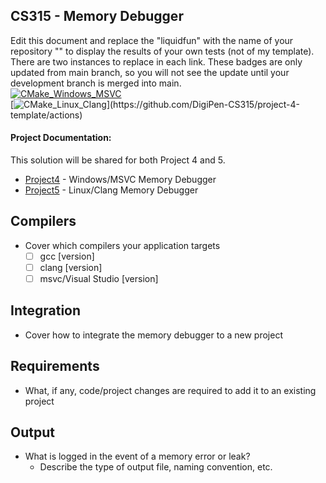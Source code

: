 CS315 - Memory Debugger
-----------------------

<!-- Continuous Integration Tests -->
<!-- Edit this document and replace the "liquidfun" repository name with the name of your repository "<_project-4-github-username_>" to display the results of your own tests (not of my template). You can delete this text. -->
Edit this document and replace the "liquidfun" with the name of your repository "<github-repository-name>" to display the results of your own tests (not of my template). There are two instances to replace in each link. These badges are only updated from main branch, so you will not see the update until your development branch is merged into main.    
[![CMake_Windows_MSVC](https://github.com/DigiPen-CS315/project-4-template/workflows/CMake_Windows_MSVC/badge.svg)](https://github.com/DigiPen-CS315/project-4-template/actions)  
[![CMake_Linux_Clang](https://github.com/DigiPen-CS315/project-4-template/workflows/CMake_Linux_Clang/badge.svg?)](https://github.com/DigiPen-CS315/project-4-template/actions)  

#### Project Documentation: 
This solution will be shared for both Project 4 and 5.
- [Project4](https://github.com/DigiPen-CS315/CourseMaterials/tree/main/Projects/Project4/) - Windows/MSVC Memory Debugger
- [Project5](https://github.com/DigiPen-CS315/CourseMaterials/tree/main/Projects/Project5/) - Linux/Clang Memory Debugger

## Compilers  
- Cover which compilers your application targets
    - [ ] gcc [version]  
    - [ ] clang [version]  
    - [ ] msvc/Visual Studio [version]  

## Integration  
- Cover how to integrate the memory debugger to a new project <!-- replace this text -->

## Requirements  
- What, if any, code/project changes are required to add it to an existing project <!-- replace this text -->

## Output  
- What is logged in the event of a memory error or leak? <!-- replace this text -->
    - Describe the type of output file, naming convention, etc. <!-- replace this text -->
